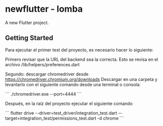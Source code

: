# newflutter - lomba

A new Flutter project.

## Getting Started

Para ejecutar el primer test del proyecto, es necesario hacer lo siguiente:

Primero revisar que la URL del backend sea la correcta. 
Esto se revisa en el archivo /lib/helpers/preferences.dart

Segundo: descargar chromedriver desde https://chromedriver.chromium.org/downloads
Descargar en una carpeta y levantarlo con el siguiente comando desde una terminal o consola:

´´´
./chromedriver.exe --port=4444
´´´

Después, en la raíz del proyecto ejecutar el siguiente comando

´´´
flutter drive --driver=test_driver/integration_test.dart --target=integration_test/permissions_test.dart -d chrome
´´´